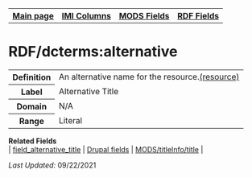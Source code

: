 <!DOCTYPE html>
<html>

<body>
<table style="width:100%">
  <tr>
    <th><a href="index.md">Main page</a></th>
	<th><a href="IMI.md">IMI Columns</a></th>
    <th><a href="MODS.md">MODS Fields</a></th>
    <th><a href="RDF.md">RDF Fields</a></th>
  </tr>
</table>


<h1>RDF/dcterms:alternative</h1>
<table>
<tr>
	<th>Definition</th>
	<td>An alternative name for the resource.<a href="http://purl.org/dc/terms/alternative">(resource)</a></td>
</tr>
<tr>
	<th>Label</th>
	<td>Alternative Title</td>
</tr>
<tr>
	<th>Domain</th>
	<td>N/A</td>
</tr>
<tr>
	<th>Range</th>
	<td>Literal</td>
</tr>
</table>
<dl>
	<dt><b>Related Fields</b></dt>
		| <a href="field_alternative_title.md">field_alternative_title</a> | <a href="DrupalFields.md">Drupal fields</a> | <a href="mods.titleInfo.title.md">MODS/titleInfo/title</a> |
</dl>
<p><i>Last Updated: </i>09/22/2021</p>
</body>
</html>
